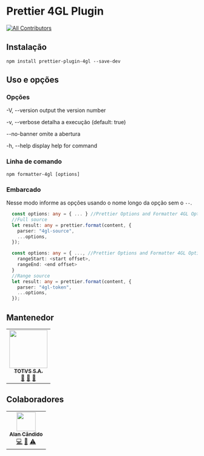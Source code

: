 # Prettier 4GL Plugin

<!-- ALL-CONTRIBUTORS-BADGE:START - Do not remove or modify this section -->

[![All Contributors](https://img.shields.io/badge/all_contributors-1-orange.svg?style=flat-square)](#contributors-)

<!-- ALL-CONTRIBUTORS-BADGE:END -->

## Instalação

```
npm install prettier-plugin-4gl --save-dev
```

## Uso e opções

### Opções

-V, --version output the version number

-v, --verbose detalha a execução (default: true)

--no-banner omite a abertura

-h, --help display help for command

### Linha de comando

```
npm formatter-4gl [options]
```

### Embarcado

Nesse modo informe as opções usando o nome longo da opção sem o `--`.

```Typescript
  const options: any = { ... } //Prettier Options and Formatter 4GL Options*
  //Full source
  let result: any = prettier.format(content, {
    parser: "4gl-source",
    ...options,
  });
```

```Typescript
  const options: any = { ..., //Prettier Options and Formatter 4GL Options*
    rangeStart: <start offset>,
    rangeEnd: <end offset>
  }
  //Range source
  let result: any = prettier.format(content, {
    parser: "4gl-token",
    ...options,
  });
```

## Mantenedor

<table>
  <tr>
    <td align="center"><a href="https://twitter.com/TOTVSDevelopers"><img src="https://avatars2.githubusercontent.com/u/20243897?v=4?s=100" width="100px;" alt=""/><br /><sub><b>TOTVS S.A.</b></sub></a><br /><a href="#maintenance-totvs" title="Maintenance">🚧</a> <a href="#plugin-totvs" title="Plugin/utility libraries">🔌</a> <a href="#projectManagement-totvs" title="Project Management">📆</a></td>
    </tr>
</table>

## Colaboradores

<!-- ALL-CONTRIBUTORS-LIST:START - Do not remove or modify this section -->
<!-- prettier-ignore-start -->
<!-- markdownlint-disable -->
<table>
  <tr>
    <td align="center"><a href="https://github.com/brodao"><img src="https://avatars0.githubusercontent.com/u/949914?v=4?s=50" width="50px;" alt=""/><br /><sub><b>Alan Cândido</b></sub></a><br /><a href="https://github.com/totvs/@totvs/prettier-plugin-4gl/commits?author=brodao" title="Code">💻</a> <a href="https://github.com/totvs/@totvs/prettier-plugin-4gl/commits?author=brodao" title="Documentation">📖</a> <a href="https://github.com/totvs/@totvs/prettier-plugin-4gl/commits?author=brodao" title="Tests">⚠️</a></td>
  </tr>
</table>

<!-- markdownlint-enable -->
<!-- prettier-ignore-end -->

<!-- ALL-CONTRIBUTORS-LIST:END -->
